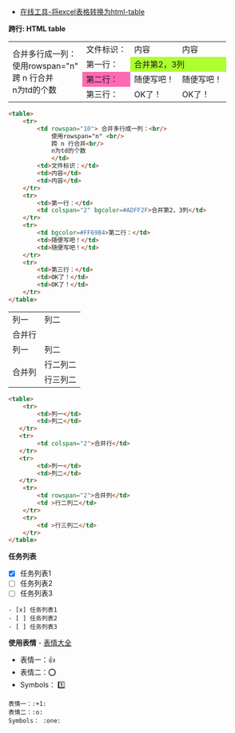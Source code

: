 - [在线工具-将excel表格转换为html-table](http://pressbin.com/tools/excel_to_html_table/index.html)

**跨行: HTML table**

<table>
    <tr>
        <td rowspan="10"> 合并多行成一列：<br/>
            使用rowspan="n" <br/>
            跨 n 行合并<br/>
            n为td的个数
            </td>
        <td>文件标识：</td>
        <td>内容</td>
        <td>内容</td>
    </tr>
    <tr>
        <td>第一行：</td>
        <td colspan="2" bgcolor=#ADFF2F>合并第2，3列</td>
    </tr>
    <tr>
        <td bgcolor=#FF69B4>第二行：</td>
        <td>随便写吧！</td>
        <td>随便写吧！</td>
    </tr>
    <tr>
        <td>第三行：</td>
        <td>OK了！</td>
        <td>OK了！</td>
    </tr>
</table>

```html
<table>
    <tr>
        <td rowspan="10"> 合并多行成一列：<br/>
            使用rowspan="n" <br/>
            跨 n 行合并<br/>
            n为td的个数
            </td>
        <td>文件标识：</td>
        <td>内容</td>
        <td>内容</td>
    </tr>
    <tr>
        <td>第一行：</td>
        <td colspan="2" bgcolor=#ADFF2F>合并第2，3列</td>
    </tr>
    <tr>
        <td bgcolor=#FF69B4>第二行：</td>
        <td>随便写吧！</td>
        <td>随便写吧！</td>
    </tr>
    <tr>
        <td>第三行：</td>
        <td>OK了！</td>
        <td>OK了！</td>
    </tr>
</table>
```

<table>
    <tr>
        <td>列一</td> 
        <td>列二</td> 
   </tr>
   <tr>
        <td colspan="2">合并行</td>    
   </tr>
   <tr>
        <td>列一</td> 
        <td>列二</td> 
   </tr>
    <tr>
        <td rowspan="2">合并列</td>    
        <td >行二列二</td>  
    </tr>
    <tr>
        <td >行三列二</td>  
    </tr>
</table>

```html
<table>
    <tr>
        <td>列一</td> 
        <td>列二</td> 
   </tr>
   <tr>
        <td colspan="2">合并行</td>    
   </tr>
   <tr>
        <td>列一</td> 
        <td>列二</td> 
   </tr>
    <tr>
        <td rowspan="2">合并列</td>    
        <td >行二列二</td>  
    </tr>
    <tr>
        <td >行三列二</td>  
    </tr>
</table>
```

**任务列表**

- [x] 任务列表1
- [ ] 任务列表2
- [ ] 任务列表3

```
- [x] 任务列表1
- [ ] 任务列表2
- [ ] 任务列表3
```

**使用表情** - [表情大全](http://www.webpagefx.com/tools/emoji-cheat-sheet/)

- 表情一：:+1:
- 表情二：:o:
- Symbols： :one:

```
表情一：:+1:
表情二：:o:
Symbols： :one:
```
